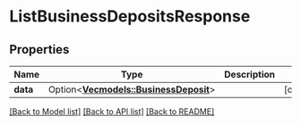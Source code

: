 # ListBusinessDepositsResponse

## Properties

Name | Type | Description | Notes
------------ | ------------- | ------------- | -------------
**data** | Option<[**Vec<models::BusinessDeposit>**](BusinessDeposit.md)> |  | [optional]

[[Back to Model list]](../README.md#documentation-for-models) [[Back to API list]](../README.md#documentation-for-api-endpoints) [[Back to README]](../README.md)


